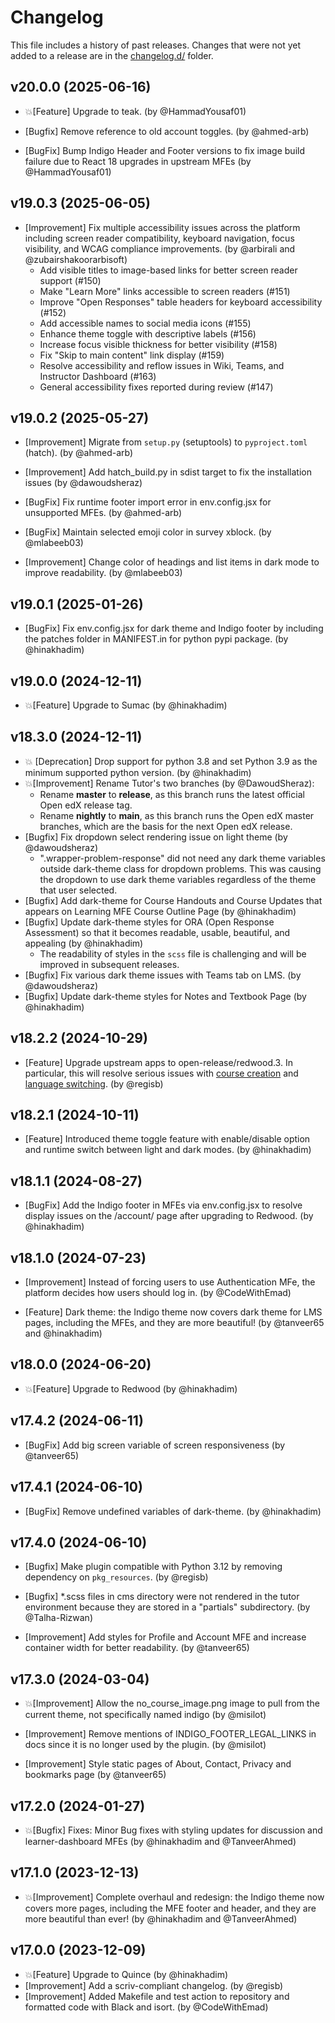 # Changelog

This file includes a history of past releases. Changes that were not yet added to a release are in the [changelog.d/](./changelog.d) folder.

<!--
⚠️ DO NOT ADD YOUR CHANGES TO THIS FILE! (unless you want to modify existing changelog entries in this file)
Changelog entries are managed by scriv. After you have made some changes to this plugin, create a changelog entry with:

    scriv create

Edit and commit the newly-created file in changelog.d.

If you need to create a new release, create a separate commit just for that. It is important to respect these
instructions, because git commits are used to generate release notes:
  - Modify the version number in `__about__.py`.
  - Collect changelog entries with `scriv collect`
  - The title of the commit should be the same as the new version: "vX.Y.Z".
-->

<!-- scriv-insert-here -->

<a id='changelog-20.0.0'></a>

## v20.0.0 (2025-06-16)

- 💥[Feature] Upgrade to teak. (by @HammadYousaf01)

- [Bugfix] Remove reference to old account toggles. (by @ahmed-arb)

- [BugFix] Bump Indigo Header and Footer versions to fix image build failure due to React 18 upgrades in upstream MFEs (by @HammadYousaf01)

<a id='changelog-19.0.3'></a>

## v19.0.3 (2025-06-05)

- [Improvement] Fix multiple accessibility issues across the platform including screen reader compatibility, keyboard navigation, focus visibility, and WCAG compliance improvements. (by @arbirali and @zubairshakoorarbisoft)
  - Add visible titles to image-based links for better screen reader support (#150)
  - Make "Learn More" links accessible to screen readers (#151)
  - Improve "Open Responses" table headers for keyboard accessibility (#152)
  - Add accessible names to social media icons (#155)
  - Enhance theme toggle with descriptive labels (#156)
  - Increase focus visible thickness for better visibility (#158)
  - Fix "Skip to main content" link display (#159)
  - Resolve accessibility and reflow issues in Wiki, Teams, and Instructor Dashboard (#163)
  - General accessibility fixes reported during review (#147)

<a id='changelog-19.0.2'></a>

## v19.0.2 (2025-05-27)

- [Improvement] Migrate from `setup.py` (setuptools) to `pyproject.toml` (hatch). (by @ahmed-arb)

- [Improvement] Add hatch_build.py in sdist target to fix the installation issues (by @dawoudsheraz)

- [BugFix] Fix runtime footer import error in env.config.jsx for unsupported MFEs. (by @ahmed-arb)

- [BugFix] Maintain selected emoji color in survey xblock. (by @mlabeeb03)

- [Improvement] Change color of headings and list items in dark mode to improve readability. (by @mlabeeb03)

<a id='changelog-19.0.1'></a>

## v19.0.1 (2025-01-26)

- [BugFix] Fix env.config.jsx for dark theme and Indigo footer by including the patches folder in MANIFEST.in for python pypi package. (by @hinakhadim)

<a id='changelog-19.0.0'></a>

## v19.0.0 (2024-12-11)

- 💥[Feature] Upgrade to Sumac (by @hinakhadim)

<a id='changelog-18.3.0'></a>

## v18.3.0 (2024-12-11)

- 💥 [Deprecation] Drop support for python 3.8 and set Python 3.9 as the minimum supported python version. (by @hinakhadim)
- 💥[Improvement] Rename Tutor's two branches (by @DawoudSheraz):
  - Rename **master** to **release**, as this branch runs the latest official Open edX release tag.
  - Rename **nightly** to **main**, as this branch runs the Open edX master branches, which are the basis for the next Open edX release.
- [Bugfix] Fix dropdown select rendering issue on light theme (by @dawoudsheraz)
  - ".wrapper-problem-response" did not need any dark theme variables outside dark-theme class for dropdown problems. This was causing the dropdown to use dark theme variables regardless of the theme that user selected.
- [Bugfix] Add dark-theme for Course Handouts and Course Updates that appears on Learning MFE Course Outline Page (by @hinakhadim)
- [Bugfix] Update dark-theme styles for ORA (Open Response Assessment) so that it becomes readable, usable, beautiful, and appealing (by @hinakhadim)
  - The readability of styles in the `scss` file is challenging and will be improved in subsequent releases.
- [Bugfix] Fix various dark theme issues with Teams tab on LMS. (by @dawoudsheraz)
- [Bugfix] Update dark-theme styles for Notes and Textbook Page (by @hinakhadim)

<a id='changelog-18.2.2'></a>

## v18.2.2 (2024-10-29)

- [Feature] Upgrade upstream apps to open-release/redwood.3. In particular, this will resolve serious issues with [course creation](https://github.com/openedx/frontend-app-authoring/issues/1199) and [language switching](https://github.com/openedx/frontend-app-account/issues/1052). (by @regisb)

<a id='changelog-18.2.1'></a>

## v18.2.1 (2024-10-11)

- [Feature] Introduced theme toggle feature with enable/disable option and runtime switch between light and dark modes. (by @hinakhadim)

<a id='changelog-18.1.1'></a>

## v18.1.1 (2024-08-27)

- [BugFix] Add the Indigo footer in MFEs via env.config.jsx to resolve display issues on the /account/ page after upgrading to Redwood. (by @hinakhadim)

<a id='changelog-18.1.0'></a>

## v18.1.0 (2024-07-23)

- [Improvement] Instead of forcing users to use Authentication MFe, the platform decides how users should log in. (by @CodeWithEmad)

- [Feature] Dark theme: the Indigo theme now covers dark theme for LMS pages, including the MFEs, and they are more beautiful! (by @tanveer65 and @hinakhadim)

<a id='changelog-18.0.0'></a>

## v18.0.0 (2024-06-20)

- 💥[Feature] Upgrade to Redwood (by @hinakhadim)

<a id='changelog-17.4.2'></a>

## v17.4.2 (2024-06-11)

- [BugFix] Add big screen variable of screen responsiveness (by @tanveer65)

<a id='changelog-17.4.1'></a>

## v17.4.1 (2024-06-10)

- [BugFix] Remove undefined variables of dark-theme. (by @hinakhadim)

<a id='changelog-17.4.0'></a>

## v17.4.0 (2024-06-10)

- [Bugfix] Make plugin compatible with Python 3.12 by removing dependency on `pkg_resources`. (by @regisb)

- [Bugfix] \*.scss files in cms directory were not rendered in the tutor environment because they are stored in a "partials" subdirectory. (by @Talha-Rizwan)

- [Improvement] Add styles for Profile and Account MFE and increase container width for better readability. (by @tanveer65)

<a id='changelog-17.3.0'></a>

## v17.3.0 (2024-03-04)

- 💥[Improvement] Allow the no_course_image.png image to pull from the current theme, not specifically named indigo (by @misilot)

- [Improvement] Remove mentions of INDIGO_FOOTER_LEGAL_LINKS in docs since it is no longer used by the plugin. (by @misilot)

- [Improvement] Style static pages of About, Contact, Privacy and bookmarks page (by @tanveer65)

<a id='changelog-17.2.0'></a>

## v17.2.0 (2024-01-27)

- 💥[Bugfix] Fixes: Minor Bug fixes with styling updates for discussion and learner-dashboard MFEs (by @hinakhadim and @TanveerAhmed)

<a id='changelog-17.1.0'></a>

## v17.1.0 (2023-12-13)

- 💥[Improvement] Complete overhaul and redesign: the Indigo theme now covers more pages, including the MFE footer and header, and they are more beautiful than ever! (by @hinakhadim and @TanveerAhmed)

<a id='changelog-17.0.0'></a>

## v17.0.0 (2023-12-09)

- 💥[Feature] Upgrade to Quince (by @hinakhadim)
- [Improvement] Add a scriv-compliant changelog. (by @regisb)
- [Improvement] Added Makefile and test action to repository and formatted code with Black and isort. (by @CodeWithEmad)

